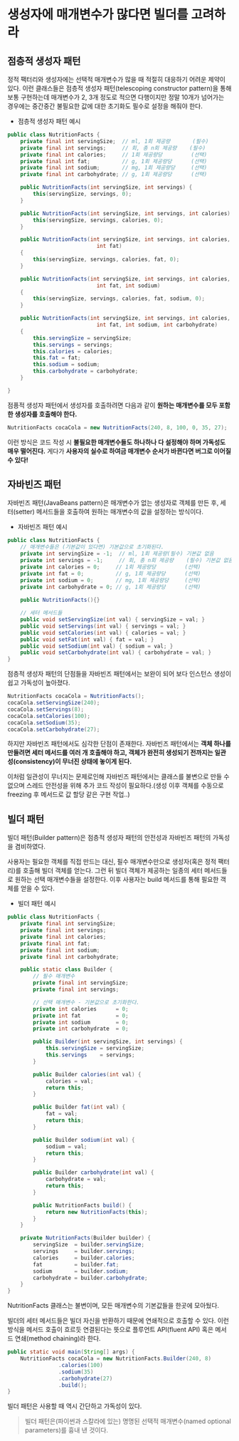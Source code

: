 # 생성자에 매개변수가 많다면 빌더를 고려하라

## 점층적 생성자 패턴

정적 팩터리와 생성자에는 선택적 매개변수가 많을 때 적절히 대응하기 어려운 제약이 있다. 이런 클래스들은 점층적 생성자 패턴(telescoping constructor pattern)을 통해 보통 구현하는데 매개변수가 2, 3개 정도로 적으면 다행이지만 정말 10개가 넘어가는 경우에는 중간중간 불필요한 값에 대한 초기화도 필수로 설정을 해줘야 한다.

- 점층적 생성자 패턴 예시

```java
public class NutritionFacts {
    private final int servingSize;  // ml, 1회 제공량       (필수)
    private final int servings;     // 회, 총 n회 제공량    (필수)
    private final int calories;     // 1회 제공량당         (선택)
    private final int fat;          // g, 1회 제공량당      (선택)
    private final int sodium;       // mg, 1회 제공량당     (선택)
    private final int carbohydrate; // g, 1회 제공량당      (선택)

    public NutritionFacts(int servingSize, int servings) {
        this(servingSize, servings, 0);    
    }

    public NutritionFacts(int servingSize, int servings, int calories) {
        this(servingSize, servings, calories, 0);   
    }

    public NutritionFacts(int servingSize, int servings, int calories,
                            int fat)
    {
        this(servingSize, servings, calories, fat, 0);
    }

    public NutritionFacts(int servingSize, int servings, int calories,
                            int fat, int sodium)
    {
        this(servingSize, servings, calories, fat, sodium, 0);
    }

    public NutritionFacts(int servingSize, int servings, int calories,
                            int fat, int sodium, int carbohydrate)
    {
        this.servingSize = servingSize;
        this.servings = servings;
        this.calories = calories;
        this.fat = fat;
        this.sodium = sodium;
        this.carbohydrate = carbohydrate;
    }

}
```

점픙적 생성자 패턴에서 생성자를  호출하려면 다음과 같이 **원하는 매개변수를 모두 포함한 생성자를 호출해야 한다.**

```java
NutritionFacts cocaCola = new NutritionFacts(240, 8, 100, 0, 35, 27);
```

이런 방식은 코드 작성 시 **불필요한 매개변수들도 하나하나 다 설정해야 하며 가독성도 매우 떨어진다.**
게다가 **사용자의 실수로 하여금 매개변수 순서가 바뀐다면 버그로 이어질 수 있다!**


## 자바빈즈 패턴

자바빈즈 패턴(JavaBeans pattern)은 매개변수가 없는 생성자로 객체를 만든 후, 세터(setter) 메서드들을 호출하여 원하는 매개변수의 값을 설정하는 방식이다.

- 자바빈즈 패턴 예시

```java
public class NutritionFacts {
    // 매개변수들은 (기본값이 있다면) 기본값으로 초기화된다.
    private int servingSize = -1;  // ml, 1회 제공량(필수) 기본값 없음
    private int servings = -1;     // 회, 총 n회 제공량    (필수) 기본값 없음
    private int calories = 0;     // 1회 제공량당         (선택)
    private int fat = 0;          // g, 1회 제공량당      (선택)
    private int sodium = 0;       // mg, 1회 제공량당     (선택)
    private int carbohydrate = 0; // g, 1회 제공량당      (선택)
    
    public NutritionFacts(){}       

    // 세터 메서드들    
    public void setServingSize(int val) { servingSize = val; }
    public void setServings(int val) { servings = val; }
    public void setCalories(int val) { calories = val; }
    public void setFat(int val) { fat = val; }
    public void setSodium(int val) { sodium = val; }
    public void setCarbohydrate(int val) { carbohydrate = val; }
}
```

점층적 생성자 패턴의 단점들을 자바빈즈 패턴에서는 보완이 되어 보다 인스턴스 생성이 쉽고 가독성이 높아졌다.

```java
NutritionFacts cocaCola = NutritionFacts();
cocaCola.setServingSize(240);
cocaCola.setServings(8);
cocaCola.setCalories(100);
cocaCola.setSodium(35);
cocaCola.setCarbohydrate(27);
```

하지만 자바빈즈 패턴에서도 심각한 단점이 존재한다. 자바빈즈 패턴에서는 **객체 하나를 만들려면 세터 메서드를 여러 개 호출해야 하고, 객체가 완전히 생성되기 전까지는 일관성(consistency)이 무너진 상태에 놓이게 된다.**

이처럼 일관성이 무너지는 문제로인해 자바빈즈 패턴에서는 클래스를 불변으로 만들 수 없으며 스레드 안전성을 위해 추가 코드 작성이 필요하다.(생성 이후 객체를 수동으로 freezing 후 메서드로 값 할당 같은 구현 작업..)

## 빌더 패턴

빌더 패턴(Builder pattern)은 점층적 생성자 패턴의 안전성과 자바빈즈 패턴의 가독성을 겸비하였다.

사용자는 필요한 객체를 직접 만드는 대신, 필수 매개변수만으로 생성자(혹은 정적 팩터리)를 호출해 빌더 객체를 얻는다. 그런 뒤 빌더 객체가 제공하는 일종의 세터 메서드들로 원하는 선택 매개변수들을 설정한다. 이후 사용자는 build 메서드를 통해 필요한 객체를 얻을 수 있다.

- 빌더 패턴 예시

```java
public class NutritionFacts {    
    private final int servingSize;    
    private final int servings;    
    private final int calories;    
    private final int fat;    
    private final int sodium;    
    private final int carbohydrate;    

    public static class Builder {
        // 필수 매개변수
        private final int servingSize;
        private final int servings;

        // 선택 매개변수 - 기본값으로 초기화한다.
        private int calories      = 0;
        private int fat           = 0;
        private int sodium        = 0;
        private int carbohydrate  = 0;

        public Builder(int servingSize, int servings) {
            this.servingSize = servingSize;            
            this.servings    = servings;        
        }

        public Builder calories(int val) { 
            calories = val;
            return this;
        }

        public Builder fat(int val) {
            fat = val;
            return this;
        }

        public Builder sodium(int val) {
            sodium = val;
            return this;
        }

        public Builder carbohydrate(int val) {
            carbohydrate = val;
            return this;
        }

        public NutritionFacts build() {
            return new NutritionFacts(this);
        }
    }

    private NutritionFacts(Builder builder) {
        servingSize  = builder.servingSize;
        servings     = builder.servings;
        calories     = builder.calories;
        fat          = builder.fat;
        sodium       = builder.sodium;
        carbohydrate = builder.carbohydrate;
    }
}
```

NutritionFacts 클래스는 불변이며, 모든 매개변수의 기본값들을 한곳에 모아뒀다.

빌더의 세터 메서드들은 빌더 자신을 반환하기 때문에 연쇄적으로 호출할 수 있다. 이런 방식을 메서드 호출이 흐르듯 연결된다는 뜻으로 플루언트 API(fluent API) 혹은 메서드 연쇄(method chaining)라 한다.

```java
public static void main(String[] args) {
    NutritionFacts cocaCola = new NutritionFacts.Builder(240, 8)
                .calories(100)
                .sodium(35)
                .carbohydrate(27)
                .build();
}
```

빌더 패턴은 사용할 때 역시 간단하고 가독성이 있다. 

>빌더 패턴은(파이썬과 스칼라에 있는) 명명된 선택적 매개변수(named optional parameters)를 흉내 낸 것이다.




